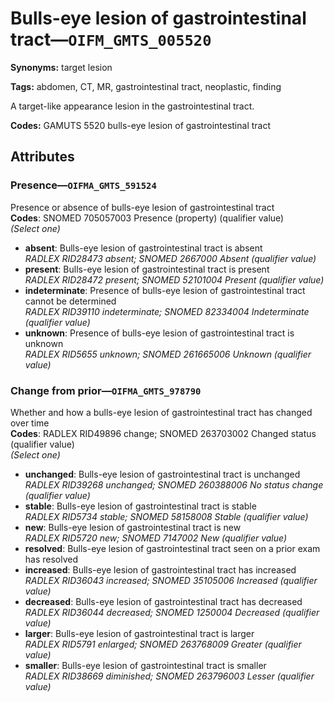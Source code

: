 # Bulls-eye lesion of gastrointestinal tract—`OIFM_GMTS_005520`

**Synonyms:** target lesion

**Tags:** abdomen, CT, MR, gastrointestinal tract, neoplastic, finding

A target-like appearance lesion in the gastrointestinal tract.

**Codes:** GAMUTS 5520 bulls-eye lesion of gastrointestinal tract

## Attributes

### Presence—`OIFMA_GMTS_591524`

Presence or absence of bulls-eye lesion of gastrointestinal tract  
**Codes**: SNOMED 705057003 Presence (property) (qualifier value)  
*(Select one)*

- **absent**: Bulls-eye lesion of gastrointestinal tract is absent  
_RADLEX RID28473 absent; SNOMED 2667000 Absent (qualifier value)_
- **present**: Bulls-eye lesion of gastrointestinal tract is present  
_RADLEX RID28472 present; SNOMED 52101004 Present (qualifier value)_
- **indeterminate**: Presence of bulls-eye lesion of gastrointestinal tract cannot be determined  
_RADLEX RID39110 indeterminate; SNOMED 82334004 Indeterminate (qualifier value)_
- **unknown**: Presence of bulls-eye lesion of gastrointestinal tract is unknown  
_RADLEX RID5655 unknown; SNOMED 261665006 Unknown (qualifier value)_

### Change from prior—`OIFMA_GMTS_978790`

Whether and how a bulls-eye lesion of gastrointestinal tract has changed over time  
**Codes**: RADLEX RID49896 change; SNOMED 263703002 Changed status (qualifier value)  
*(Select one)*

- **unchanged**: Bulls-eye lesion of gastrointestinal tract is unchanged  
_RADLEX RID39268 unchanged; SNOMED 260388006 No status change (qualifier value)_
- **stable**: Bulls-eye lesion of gastrointestinal tract is stable  
_RADLEX RID5734 stable; SNOMED 58158008 Stable (qualifier value)_
- **new**: Bulls-eye lesion of gastrointestinal tract is new  
_RADLEX RID5720 new; SNOMED 7147002 New (qualifier value)_
- **resolved**: Bulls-eye lesion of gastrointestinal tract seen on a prior exam has resolved  
- **increased**: Bulls-eye lesion of gastrointestinal tract has increased  
_RADLEX RID36043 increased; SNOMED 35105006 Increased (qualifier value)_
- **decreased**: Bulls-eye lesion of gastrointestinal tract has decreased  
_RADLEX RID36044 decreased; SNOMED 1250004 Decreased (qualifier value)_
- **larger**: Bulls-eye lesion of gastrointestinal tract is larger  
_RADLEX RID5791 enlarged; SNOMED 263768009 Greater (qualifier value)_
- **smaller**: Bulls-eye lesion of gastrointestinal tract is smaller  
_RADLEX RID38669 diminished; SNOMED 263796003 Lesser (qualifier value)_